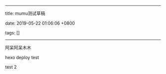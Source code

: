 
---

title: mumu测试草稿

date: 2019-05-22 01:06:06 +0800

tags: []

---
阿呆阿呆木木

hexo deploy test

test 2

